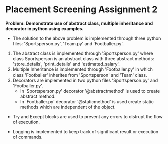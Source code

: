 # Placement Screening Assignment 2

**Problem: Demonstrate use of abstract class, multiple inheritance and decorator in python using examples.**

* The solution to the above problem is implemented through three python files: 'Sportsperson.py', 'Team.py' and 'Footballer.py'.
1. The abstract class is implemented through 'Sportsperson.py' where class Sportsperson is an abstract class with three abstract methods: 'store_details', 'print_details' and 'estimated_salary'.
2. Multiple Inheritance is implemented through 'Footballer.py' in which class 'Footballer' inherites from 'Sportsperson' and 'Team' class.
3. Decorators are implemented in two python files 'Sportsperson.py' and 'Footballer.py'. 
    * In 'Sportsperson.py' decorator '@abstractmethod' is used to create abstract method. 
    * In 'Footballer.py' decorator '@staticmethod' is used create static methods which are independent of the object.

* Try and Except blocks are used to prevent any errors to distrupt the flow of execution.

* Logging is implemented to keep track of significant result or execution of commands.
